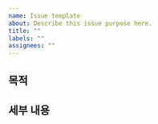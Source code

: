 ```yaml
---
name: Issue template
about: Describe this issue purpose here.
title: ""
labels: ""
assignees: ""
---
```


## 목적

## 세부 내용